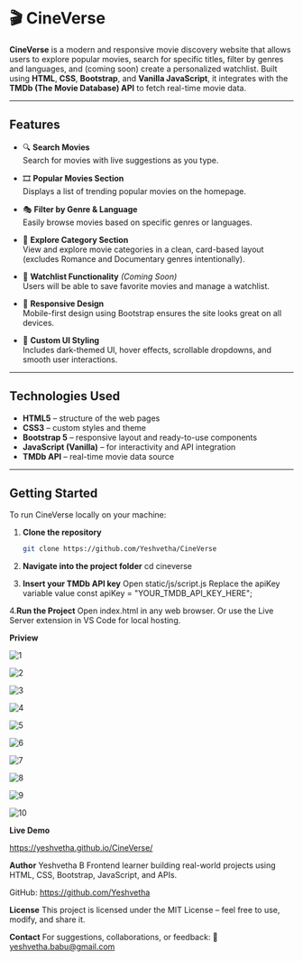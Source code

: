 # 🎬 CineVerse

**CineVerse** is a modern and responsive movie discovery website that allows users to explore popular movies, search for specific titles, filter by genres and languages, and (coming soon) create a personalized watchlist. Built using **HTML**, **CSS**, **Bootstrap**, and **Vanilla JavaScript**, it integrates with the **TMDb (The Movie Database) API** to fetch real-time movie data.

---

##  Features

- 🔍 **Search Movies**  
  Search for movies with live suggestions as you type.

- 🎞️ **Popular Movies Section**  
  Displays a list of trending popular movies on the homepage.

- 🎭 **Filter by Genre & Language**  
  Easily browse movies based on specific genres or languages.

- 📂 **Explore Category Section**  
  View and explore movie categories in a clean, card-based layout (excludes Romance and Documentary genres intentionally).

- 📌 **Watchlist Functionality** *(Coming Soon)*  
  Users will be able to save favorite movies and manage a watchlist.

- 📱 **Responsive Design**  
  Mobile-first design using Bootstrap ensures the site looks great on all devices.

- 🎨 **Custom UI Styling**  
  Includes dark-themed UI, hover effects, scrollable dropdowns, and smooth user interactions.

---

## Technologies Used

- **HTML5** – structure of the web pages  
- **CSS3** – custom styles and theme  
- **Bootstrap 5** – responsive layout and ready-to-use components  
- **JavaScript (Vanilla)** – for interactivity and API integration  
- **TMDb API** – real-time movie data source

---

##  Getting Started

To run CineVerse locally on your machine:

1. **Clone the repository**
   ```bash
   git clone https://github.com/Yeshvetha/CineVerse

2. **Navigate into the project folder**
   cd cineverse
   
3. **Insert your TMDb API key**
   Open static/js/script.js
   Replace the apiKey variable value
   const apiKey = "YOUR_TMDB_API_KEY_HERE";

4.**Run the Project**
   Open index.html in any web browser.
   Or use the Live Server extension in VS Code for local hosting.

**Priview**

![1](https://github.com/user-attachments/assets/731e7c11-5ca5-4133-a7d5-d04c2dfbac40)

![2](https://github.com/user-attachments/assets/9aea6a19-34b5-425b-9327-c324f5bac6a4)

![3](https://github.com/user-attachments/assets/1354bd9e-b4a7-42ce-b41a-fe7e3e4bf601)

![4](https://github.com/user-attachments/assets/7fc3305c-906d-42a4-af21-11e41a3d0617)

![5](https://github.com/user-attachments/assets/67ce4902-ef9d-4231-9d19-bd05fe9fad3f)

![6](https://github.com/user-attachments/assets/ea46837b-7c54-4f7c-bb1b-d66e30df22f4)

![7](https://github.com/user-attachments/assets/5bc5ad96-5e0b-43be-9ae6-a7a25e7bb166)

![8](https://github.com/user-attachments/assets/17ae60cd-49e7-4b92-bbdc-668106dec05e)

![9](https://github.com/user-attachments/assets/e835a8ff-e61f-4155-ac3d-592015b4d18d)

![10](https://github.com/user-attachments/assets/0c5ba1b3-bb6b-43a0-9483-2f9bd66cfb0e)









**Live Demo**

https://yeshvetha.github.io/CineVerse/

**Author**
Yeshvetha B
Frontend learner building real-world projects using HTML, CSS, Bootstrap, JavaScript, and APIs.

GitHub: https://github.com/Yeshvetha

**License**
This project is licensed under the MIT License – feel free to use, modify, and share it.

**Contact**
For suggestions, collaborations, or feedback:
📧 yeshvetha.babu@gmail.com
